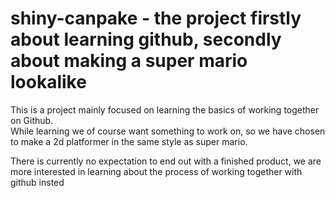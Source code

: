 # shiny-canpake  - the project firstly about learning github, secondly about making a super mario lookalike #

This is a project mainly focused on learning the basics of working together on Github.  
While learning we of course want something to work on, so we have chosen to make a 2d platformer in the same style as super mario.

There is currently no expectation to end out with a finished product, we are more interested in learning about the process of working together with github insted
